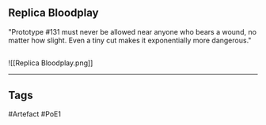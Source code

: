 ## Replica Bloodplay
"Prototype #131 must never be allowed near anyone who bears a wound, no
matter how slight. Even a tiny cut makes it exponentially more dangerous."
##
![[Replica Bloodplay.png]]

---
## Tags
#Artefact
#PoE1